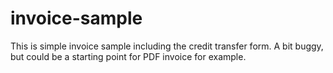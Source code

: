 # invoice-sample
This is simple invoice sample including the credit transfer form. A bit buggy, but could be a starting point for PDF invoice for example. 
